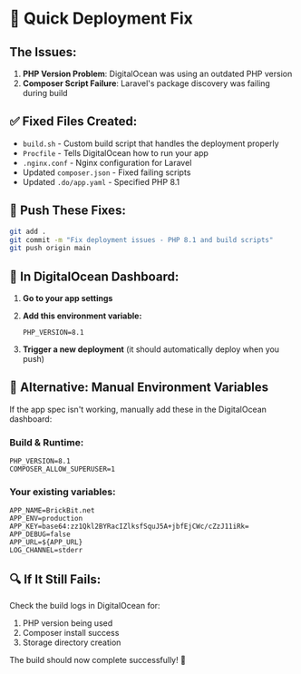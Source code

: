 # 🚨 Quick Deployment Fix

## The Issues:
1. **PHP Version Problem**: DigitalOcean was using an outdated PHP version
2. **Composer Script Failure**: Laravel's package discovery was failing during build

## ✅ Fixed Files Created:
- `build.sh` - Custom build script that handles the deployment properly
- `Procfile` - Tells DigitalOcean how to run your app
- `.nginx.conf` - Nginx configuration for Laravel
- Updated `composer.json` - Fixed failing scripts
- Updated `.do/app.yaml` - Specified PHP 8.1

## 🚀 Push These Fixes:

```bash
git add .
git commit -m "Fix deployment issues - PHP 8.1 and build scripts"
git push origin main
```

## 🔧 In DigitalOcean Dashboard:

1. **Go to your app settings**
2. **Add this environment variable:**
   ```
   PHP_VERSION=8.1
   ```

3. **Trigger a new deployment** (it should automatically deploy when you push)

## 🎯 Alternative: Manual Environment Variables

If the app spec isn't working, manually add these in the DigitalOcean dashboard:

### Build & Runtime:
```
PHP_VERSION=8.1
COMPOSER_ALLOW_SUPERUSER=1
```

### Your existing variables:
```
APP_NAME=BrickBit.net
APP_ENV=production
APP_KEY=base64:zz1Qkl2BYRacIZlksfSquJ5A+jbfEjCWc/cZzJ11iRk=
APP_DEBUG=false
APP_URL=${APP_URL}
LOG_CHANNEL=stderr
```

## 🔍 If It Still Fails:

Check the build logs in DigitalOcean for:
1. PHP version being used
2. Composer install success
3. Storage directory creation

The build should now complete successfully! 🎉